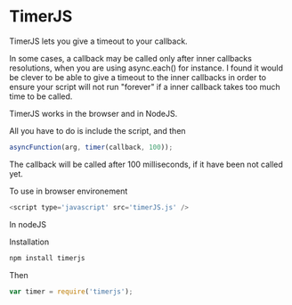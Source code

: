 TimerJS
=========

TimerJS lets you give a timeout to your callback.

In some cases, a callback may be called only after inner callbacks resolutions, when you are using async.each() for instance.
I found it would be clever to be able to give a timeout to the inner callbacks in order to ensure your script will not run
"forever" if a inner callback takes too much time to be called.

TimerJS works in the browser and in NodeJS.

All you have to do is include the script, and then

````javascript
asyncFunction(arg, timer(callback, 100));
````
The callback will be called after 100 milliseconds, if it have been not called yet.

To use in browser environement 
````javascript
<script type='javascript' src='timerJS.js' />
````
In nodeJS 

Installation

````javascript
npm install timerjs
````

Then 
````javascript
var timer = require('timerjs');
````
